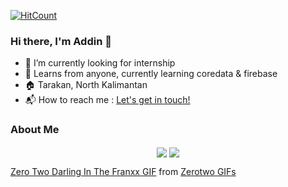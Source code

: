 [![HitCount](http://hits.dwyl.com/AddinDev/AddinDev.svg)](http://hits.dwyl.com/AddinDev/AddinDev)

### Hi there, I'm Addin 👋

- 🔭 I’m currently looking for internship
- 🌱 Learns from anyone, currently learning coredata & firebase
- 🏠 Tarakan, North Kalimantan
- 📬 How to reach me : <a href="mailto:addinsatria2004@gmail.com">Let's get in touch!</a>

### About Me

<p align="center">
  <img align="center" src="https://github-readme-stats.vercel.app/api?username=AddinDev&&show_icons=true&title_color=ffffff&icon_color=bb2acf&text_color=daf7dc&bg_color=151515">
  <img align="center" src="https://github-readme-stats.vercel.app/api/top-langs/?username=AddinDev&theme=radical&hide_langs_below=1&layout=compact">
  
  <div class="tenor-gif-embed" data-postid="12874762" data-share-method="host" data-width="100%" data-aspect-ratio="0.9538152610441767"><a href="https://tenor.com/view/zero-two-darling-in-the-franxx-anime-kawaii-cute-gif-12874762">Zero Two Darling In The Franxx GIF</a> from <a href="https://tenor.com/search/zerotwo-gifs">Zerotwo GIFs</a></div><script type="text/javascript" async src="https://tenor.com/embed.js"></script>
</p>
